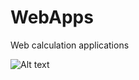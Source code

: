 # WebApps
Web calculation applications

![Alt text](/relative/path/to/img.jpg?raw=true "Optional Title")
